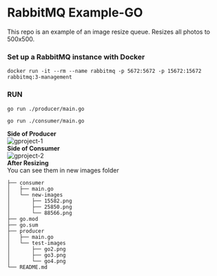 # RabbitMQ Example-GO
This repo is an example of an image resize queue. Resizes all photos to 500x500.  
### Set up a RabbitMQ instance with Docker  
```
docker run -it --rm --name rabbitmq -p 5672:5672 -p 15672:15672 rabbitmq:3-management
```
### RUN  
```
go run ./producer/main.go
```
```
go run ./consumer/main.go
```
**Side of Producer**  
![gproject-1](https://user-images.githubusercontent.com/10357501/103801815-4e421180-505f-11eb-8724-8ba7950be884.png)  
**Side of Consumer**  
![gproject-2](https://user-images.githubusercontent.com/10357501/103801958-7e89b000-505f-11eb-8bec-ec2029a98229.png)  
**After Resizing**  
You can see them in new images folder
```
├── consumer
│   ├── main.go
│   └── new-images
│       ├── 15582.png
│       ├── 25850.png
│       └── 88566.png
├── go.mod
├── go.sum
├── producer
│   ├── main.go
│   └── test-images
│       ├── go2.png
│       ├── go3.png
│       └── go4.png
└── README.md
```

